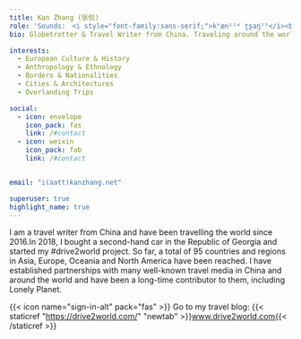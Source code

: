 ```yaml
---
title: Kan Zhang (张侃)
role: 'Sounds:　<i style="font-family:sans-serif;">kʰæn²¹⁴ ʈʂaŋ⁵⁵</i><br>Travel Writer & Photographer'
bio: Globetrotter & Travel Writer from China. Traveling around the world since 2016. 

interests:
  - European Culture & History
  - Anthropology & Ethnology
  - Borders & Nationalities
  - Cities & Architectures
  - Overlanding Trips

social:
  - icon: envelope
    icon_pack: fas
    link: /#contact
  - icon: weixin
    icon_pack: fab
    link: /#contact


email: "i(aatt)kanzhang.net"

superuser: true
highlight_name: true
---
```


I am a travel writer from China and have been travelling the world since 2016.In 2018, I bought a second-hand car in the Republic of Georgia and started my #drive2world project. So far, a total of 95 countries and regions in Asia, Europe, Oceania and North America have been reached. I have established partnerships with many well-known travel media in China and around the world and have been a long-time contributor to them, including Lonely Planet.

{{< icon name="sign-in-alt" pack="fas" >}} Go to my travel blog: {{< staticref "https://drive2world.com/" "newtab" >}}www.drive2world.com{{< /staticref >}}
